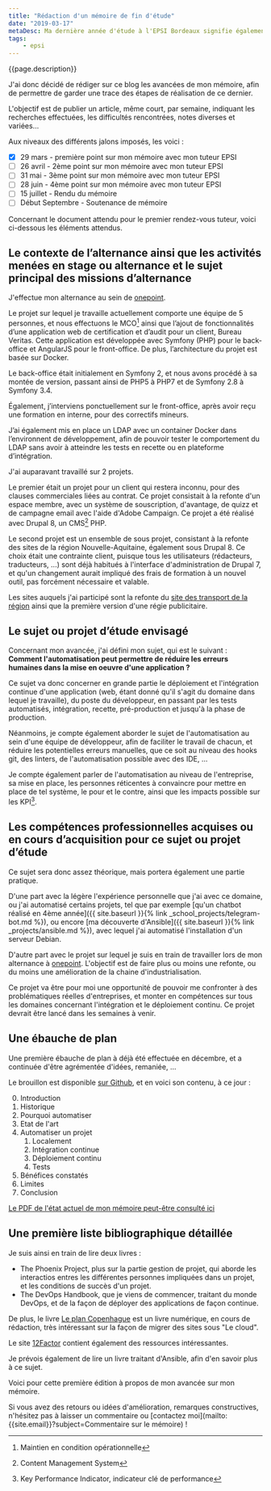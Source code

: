 ```yaml
---
title: "Rédaction d'un mémoire de fin d'étude"
date: "2019-03-17"
metaDesc: Ma dernière année d'étude à l'EPSI Bordeaux signifie également la rédaction d'un mémoire. Afin d'assurer un suivi efficace des tuteurs EPSI, il est demandé aux étudiants de donner des états d'avancements, à des dates jalons, afin que les tuteurs puissent recadrer l'étudiant s'il part dans une mauvaise direction.
tags:
    - epsi
---
```


{{page.description}}

J'ai donc décidé de rédiger sur ce blog les avancées de mon mémoire, afin de permettre de garder une trace des étapes de réalisation de ce dernier.

L'objectif est de publier un article, même court, par semaine, indiquant les recherches effectuées, les difficultés rencontrées, notes diverses et variées...

Aux niveaux des différents jalons imposés, les voici :

- [x] 29 mars - première point sur mon mémoire avec mon tuteur EPSI
- [ ] 26 avril - 2ème point sur mon mémoire avec mon tuteur EPSI
- [ ] 31 mai - 3ème point sur mon mémoire avec mon tuteur EPSI
- [ ] 28 juin - 4ème point sur mon mémoire avec mon tuteur EPSI
- [ ] 15 juillet - Rendu du mémoire
- [ ] Début Septembre - Soutenance de mémoire

Concernant le document attendu pour le premier rendez-vous tuteur, voici ci-dessous les éléments attendus.

## Le contexte de l’alternance ainsi que les activités menées en stage ou alternance et le sujet principal des missions d’alternance

J'effectue mon alternance au sein de [onepoint](https://groupeonepoint.com).

Le projet sur lequel je travaille actuellement comporte une équipe de 5 personnes, et nous effectuons le MCO[^2] ainsi que l’ajout de fonctionnalités d’une application web de certification et d’audit pour un client, Bureau Veritas. Cette application est développée avec Symfony (PHP) pour le back-office et AngularJS pour le front-office. De plus, l’architecture du projet est basée sur Docker.

Le back-office était initialement en Symfony 2, et nous avons procédé à sa montée de version, passant ainsi de PHP5 à PHP7 et de Symfony 2.8 à Symfony 3.4.

Également, j’interviens ponctuellement sur le front-office, après avoir reçu une formation en interne, pour des correctifs mineurs.

J’ai également mis en place un LDAP avec un container Docker dans l’environnent de développement, afin de pouvoir tester le comportement du LDAP sans avoir à atteindre les tests en recette ou en plateforme d’intégration.

J'ai auparavant travaillé sur 2 projets.

Le premier était un projet pour un client qui restera inconnu, pour des clauses commerciales liées au contrat. Ce projet consistait à la refonte d'un espace membre, avec un système de souscription, d'avantage, de quizz et de campagne email avec l'aide d'Adobe Campaign. Ce projet a été réalisé avec Drupal 8, un CMS[^3] PHP.

Le second projet est un ensemble de sous projet, consistant à la refonte des sites de la région Nouvelle-Aquitaine, également sous Drupal 8. Ce choix était une contrainte client, puisque tous les utilisateurs (rédacteurs, traducteurs, ...) sont déjà habitués à l'interface d'administration de Drupal 7, et qu'un changement aurait impliqué des frais de formation à un nouvel outil, pas forcément nécessaire et valable.

Les sites auquels j'ai participé sont la refonte du [site des transport de la région](https://transports.nouvelle-aquitaine.fr/fr) ainsi que la première version d'une régie publicitaire.

## Le sujet ou projet d’étude envisagé

Concernant mon avancée, j'ai défini mon sujet, qui est le suivant : **Comment l'automatisation peut permettre de réduire les erreurs humaines dans la mise en oeuvre d'une application ?**

Ce sujet va donc concerner en grande partie le déploiement et l'intégration continue d'une application (web, étant donné qu'il s'agit du domaine dans lequel je travaille), du poste du développeur, en passant par les tests automatisés, intégration, recette, pré-production et jusqu'à la phase de production.

Néanmoins, je compte également aborder le sujet de l'automatisation au sein d'une équipe de développeur, afin de faciliter le travail de chacun, et réduire les potentielles erreurs manuelles, que ce soit au niveau des hooks git, des linters, de l'automatisation possible avec des IDE, ...

Je compte également parler de l'automatisation au niveau de l'entreprise, sa mise en place, les personnes réticentes à convaincre pour mettre en place de tel système, le pour et le contre, ainsi que les impacts possible sur les KPI[^1].

## Les compétences professionnelles acquises ou en cours d’acquisition pour ce sujet ou projet d’étude

Ce sujet sera donc assez théorique, mais portera également une partie pratique.

D'une part avec la légère l'expérience personnelle que j'ai avec ce domaine, ou j'ai automatisé certains projets, tel que par exemple [qu'un chatbot réalisé en 4ème année]({{ site.baseurl }}{\% link _school_projects/telegram-bot.md %}), ou encore [ma découverte d'Ansible]({{ site.baseurl }}{\% link _projects/ansible.md %}), avec lequel j'ai automatisé l'installation d'un serveur Debian.

D'autre part avec le projet sur lequel je suis en train de travailler lors de mon alternance à [onepoint](https://groupeonepoint.com). L'objectif est de faire plus ou moins une refonte, ou du moins une amélioration de la chaine d'industrialisation.

Ce projet va être pour moi une opportunité de pouvoir me confronter à des problématiques réelles d'entreprises, et monter en compétences sur tous les domaines concernant l'intégration et le déploiement continu. Ce projet devrait être lancé dans les semaines à venir.

## Une ébauche de plan

Une première ébauche de plan à déjà été effectuée en décembre, et a continuée d'être agrémentée d'idées, remaniée, ...

Le brouillon est disponible [sur Github](https://github.com/sylvainmetayer/epsi-memoire/issues/8), et en voici son contenu, à ce jour :

0. Introduction
1. Historique
2. Pourquoi automatiser
3. Etat de l'art
4. Automatiser un projet
    1. Localement
    2. Intégration continue
    3. Déploiement continu
    4. Tests
5. Bénéfices constatés
6. Limites
7. Conclusion

[Le PDF de l'état actuel de mon mémoire peut-être consulté ici](https://github.com/sylvainmetayer/epsi-memoire/releases/latest)

## Une première liste bibliographique détaillée

Je suis ainsi en train de lire deux livres :

- The Phoenix Project, plus sur la partie gestion de projet, qui aborde les interactios entres les différentes personnes impliquées dans un projet, et les conditions de succès d'un projet.
- The DevOps Handbook, que je viens de commencer, traitant du monde DevOps, et de la façon de déployer des applications de façon continue.

De plus, le livre [Le plan Copenhague](https://leanpub.com/6cloud/) est un livre numérique, en cours de rédaction, très intéressant sur la façon de migrer des sites sous "Le cloud".

Le site [12Factor](https://12factor.net/) contient également des ressources intéressantes.

Je prévois également de lire un livre traitant d'Ansible, afin d'en savoir plus à ce sujet.


Voici pour cette première édition à propos de mon avancée sur mon mémoire.

Si vous avez des retours ou idées d'amélioration, remarques constructives, n'hésitez pas à laisser un commentaire ou [contactez moi](mailto:{{site.email}}?subject=Commentaire sur le mémoire) !

[^1]: Key Performance Indicator, indicateur clé de performance
[^2]: Maintien en condition opérationnelle
[^3]: Content Management System
